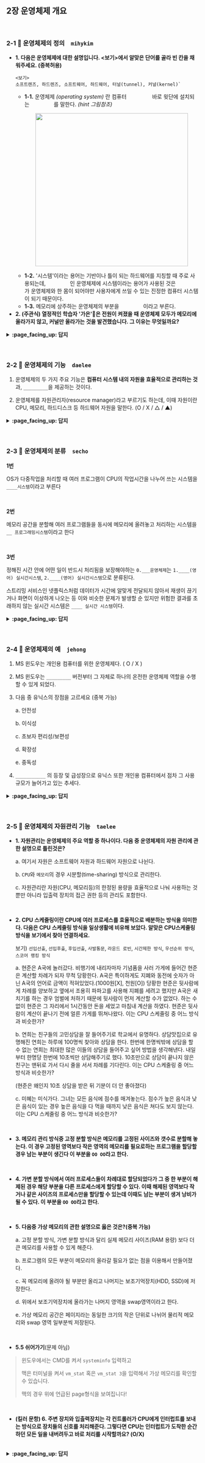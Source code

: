 ## 2장 운영체제 개요

<br>

### 2-1 :fallen_leaf: 운영체제의 정의　`mihykim`
- __1. 다음은 운영체제에 대한 설명입니다. <보기>에서 알맞은 단어를 골라 빈 칸을 채워주세요. (중복허용)__
  ```
  <보기>
  소프트렌즈, 하드렌즈, 소프트웨어, 하드웨어, 터널(tunnel), 커널(kernel)`
  ```
  - __1-1.__ 운영체제 _(operating system)_ 란 컴퓨터 `　　　　　` 바로 윗단에 설치되는 `　　　　　`를 말한다. _(hint 그림참조)_
      <p align="center"><img src="https://user-images.githubusercontent.com/60066472/94353896-f8012200-00b0-11eb-9e8a-e1dc23f711e7.png" width="400"></p>
  - __1-2.__ '시스템'이라는 용어는 기반이나 틀이 되는 하드웨어를 지칭할 때 주로 사용되는데, `　　　　　`인 운영체제에 시스템이라는 용어가 사용된 것은 `　　　　　`가 운영체제와 한 몸이 되어야만 사용자에게 쓰일 수 있는 진정한 컴퓨터 시스템이 되기 때문이다.
  - __1-3.__ 메모리에 상주하는 운영체제의 부분을 `　　　　　`이라고 부른다.
- __2. (주관식) 열정적인 학습자 '가은'👩은 전원이 켜졌을 때 운영체제 모두가 메모리에 올라가지 않고, 커널만 올라가는 것을 발견했습니다. 그 이유는 무엇일까요?__

<details>
<summary> <b> :page_facing_up: 답지 </b>  </summary>
<div markdown="1">
  
- __1. 다음은 운영체제에 대한 설명입니다. <보기>에서 알맞은 단어를 골라 빈 칸을 채워주세요. (중복허용)__
  ```
  <보기> 소프트렌즈, 하드렌즈, 소프트웨어, 하드웨어, 터널(tunnel), 커널(kernel)`
  ```
  - __1-1.__  운영체제(operating system)란 컴퓨터 `하드웨어` 바로 윗단에 설치되는 `소프트웨어`를 말한다.
  - __1-2.__ '시스템'은 주로 기반이 되는 하드웨어를 지칭하는 용어인데, `소프트웨어`인 운영체제에 시스템이라는 용어가 사용된 것은 `하드웨어`가 운영체제와 한 몸이 되어야만 사용자에게 쓰일 수 있는 진정한 컴퓨터 시스템이 되기 때문이다.
  - __1-3.__ 메모리에 상주하는 운영체제의 부분을 `커널`이라고 부른다.
- __2. (주관식) 열정적인 학습자 '가은'👩은 전원이 켜졌을 때 운영체제 모두가 메모리에 올라가지 않고, 커널만 올라가는 것을 발견했습니다. 그 이유는 무엇일까요?__
  - 정답: 한정된 메모리를 효율적으로 사용하기 위해
  - 소프트웨어가 실행되려면 메모리에 그 프로그램이 올라가 있어야 한다. 운영체제 자체도 하나의 소프트트웨어로서 전원이 켜짐과 동시에 메모리에 올라간다. 하지만 운영체제 처럼 규모가 큰 프로그램이 모두 메모리에 올라간다면 한정된 메모리 공간의 낭비가 심할 것이다. 따라서 운영체제 중 항상 필요한 부분만을 전원이 켜짐과 동시에 메모리에 올려놓고 그렇지 않은 부분은 필요할 때 메모리에 올려서 사용하게 된다.

</div>
</details>
<br><br>

### 2-2 :fallen_leaf: 운영체제의 기능　`daelee`

1. 운영체제의 두 가지 주요 기능은 **컴퓨터 시스템 내의 자원을 효율적으로 관리하는 것**과, `_________`을 제공하는 것이다.



2. 운영체제를 자원관리자(resource manager)라고 부르기도 하는데, 이때 자원이란 CPU, 메모리, 하드디스크 등 하드웨어 자원을 말한다. (O / X / △ / ▲)



<details>
<summary> <b> :page_facing_up: 답지 </b>  </summary>
<div markdown="1">
  
1. 운영체제의 두 가지 주요 기능은 **컴퓨터 시스템 내의 자원을 효율적으로 관리하는 것**과, `_________`을 제공하는 것이다.

   > 정답 : 컴퓨터 시스템을 편리하게 사용할 수 있는 환경
   >
   > 컴퓨터의 복잡한 구조를 알지 못해도 **추상화된 인터페이스**를 통해 쉽게 프로그램을 사용할 수 있도록 해준다. 
   >
   > 위 두 가지 주요 기능 외에도, 운영체제는 컴퓨터의 보안 및 보호 기능을 수행한다.

2. 운영체제를 자원관리자(resource manager)라고 부르기도 하는데, 이때 자원이란 CPU, 메모리, 하드디스크 등 하드웨어 자원을 말한다. (O / X / △ / ▲)

   > 정답 : △
   >
   > 운영체제를 자원관리자(resource manager)라고 부르기도 하는데, 이때 자원이란 CPU, 메모리 등 하드웨어 자원뿐 아니라 소프트웨어 자원까지를 말한다

</div>
</details>
<br><br>


### 2-3 :fallen_leaf: 운영체제의 분류　`secho`

**1번**

OS가 다중작업을 처리할 때 여러 프로그램이 CPU의 작업시간을 나누어 쓰는 시스템을 `____시스템`이라고 부른다 

<br>

**2번**

메모리 공간을 분할해 여러 프로그램들을 동시에 메모리에 올려놓고 처리하는 시스템을 `__ 프로그래밍시스템`이라고 한다

<br>

**3번**

정해진 시간 안에 어떤 일이 반드시 처리됨을 보장해야하는 `0.___운영체제`는 `1.____(영어) 실시간시스템`, `2.____(영어) 실시간시스템`으로 분류된다.

스트리밍 서비스인 넷플릭스처럼 데이터가 시간에 알맞게 전달되지 않아서 재생이 끊기거나 화면이 이상하게 나오는 등 이와 비슷한 문제가 발생할 순 있지만 위험한 결과를 초래하지 않는 실시간 시스템은 `____ 실시간 시스템`이다.







<details>
<summary> <b> :page_facing_up: 답지 </b>  </summary>
<div markdown="1">

- 1번 답지.

OS가 다중작업을 처리할 때 여러 프로그램이 **하나의** CPU의 작업시간을 나누어 쓰는 시스템을 `시분할시스템`이라고 부른다 

- 2번 답지

메모리 공간을 분할해 여러 프로그램들을 동시에 메모리에 올려놓고 처리하는 시스템을 `다중 프로그래밍시스템`이라고 한다

- 3번 답지

정해진 시간 안에 어떤 일이 반드시 처리됨을 보장해야하는 `0. 실시간 운영체제`는 `1.hard (영어) 실시간시스템`, `2.soft (영어) 실시간시스템`으로 분류된다.

 스트리밍 서비스인 넷플릭스처럼 데이터가 시간에 알맞게 전달되지 않아서 재생이 끊기거나 화면이 이상하게 나오는 등 이와 비슷한 문제가 발생할 순 있지만 위험한 결과를 초래하지 않는 실시간 시스템은 `soft 실시간 시스템`이다.



</div>
</details>
<br><br>

### 2-4 :fallen_leaf: 운영체제의 예　`jehong`

1. MS 윈도우는 개인용 컴퓨터를 위한 운영체제다. ( O / X )

2. MS 윈도우는 `_________` 버전부터 그 자체로 하나의 온전한 운영체제 역할을 수행할 수 있게 되었다.

3. 다음 중 유닉스의 장점을 고르세요 (중복 가능)

   a. 안전성

   b. 이식성

   c. 초보자 편리성/보편성

   d. 확장성

   e. 중독성

4. `___________` 의 등장 및 급성장으로 유닉스 또한 개인용 컴퓨터에서 점차 그 사용 규모가 늘어가고 있는 추세다.

<details>
<summary> <b> :page_facing_up: 답지 </b>  </summary>
<div markdown="1">

1. MS 윈도우는 개인용 컴퓨터를 위한 운영체제다. ( O ) **p.54**

   >**답** O

2. MS 윈도우는 `윈도우95` 버전부터 그 자체로 하나의 온전한 운영체제 역할을 수행할 수 있게 되었다. **p.54**

3. 다음 중 유닉스의 장점을 고르세요 (중복 가능) **p.56**

   **a. 안전성**

   **b. 이식성**

   c. 초보자 편리성/보편성

   **d. 확장성**

   e. 중독성

   >**a. 안정성**
   >
   >오랜 전통을 지닌 운영체제로 안정성을 가장 큰 장점으로 한다.
   >
   >**b. 이식성**
   >
   >사람이 이해하기 편한 고급언어인 C언어로 작성되어 다른 기종에 이식하는 것이 비교적 쉽다 .
   >
   >**d. 확장성**
   >
   >하드웨어 기술이나 소프트웨어 기술이 발전하더라도 확장성을 지원할 수 있게 설계되어 급변하는 기술 환경 속에서도 현재까지 널리 사용되고 있다.
   >


   

4. `리눅스(Linux)` 의 등장 및 급성장으로 유닉스 또한 개인용 컴퓨터에서 점차 그 사용 규모가 늘어가고 있는 추세다. **p.57**

</div>
</details>
<br><br>

### 2-5 :fallen_leaf: 운영체제의 자원관리 기능　`taelee`

- __1. 자원관리는 운영체제의 주요 역할 중 하나이다. 다음 중 운영체제의 자원 관리에 관한 설명으로 틀린것은?__

  a. 여기서 자원은 소프트웨어 자원과 하드웨어 자원으로 나뉜다.
  
  b. `CPU`와 `메모리`의 경우 시분할(time-sharing) 방식으로 관리한다.
  
  c. 자원관리란 자원(CPU, 메모리등)의 한정된 용량을 효율적으로 
     나눠 사용하는 것뿐만 아니라 입출력 장치의 접근 권한 등의 관리도 포함한다.



<br>

- __2. CPU 스케줄링이란 CPU에 여러 프로세스를 효율적으로 배분하는 방식을 의미한다. 다음은 CPU 스케줄링 방식을 일상생활에 비유해 보았다. 알맞은 CPU스케줄링 방식을 보기에서 찾아 연결하세요.__
  
  보기) `선입선출`, `선입후출`, `후입선출`, `사발통문`,  `라운드 로빈`, `시간제한 방식`, `우선순위 방식`, `스코어 랭킹 방식`

  a. 현준은 A국에 놀러갔다. 비행기에 내리자마자 기념품을 사러 가게에 들어간 현준은 계산할 차례가 되자 무척 당황한다. A국은 특이하게도 지폐와 동전에 숫자가 아닌 A국의 언어로 금액이 적혀있었다.(1000원[X], 천원[O]) 당황한 현준은 뒷사람에게 차례를 양보하고 옆에서 조용히 파파고를 사용해 지폐를 세려고 했지만 A국은 새치기를 하는 경우 엄벌에 처하기 때문에 뒷사람이 먼저 계산할 수가 없었다. 하는 수없이 현준은 그 자리에서 1시간동안 돈을 세었고 마침내 계산을 하였다. 현준은 뒷사람이 계산이 끝나기 전에 얼른 가게를 뛰쳐나왔다. 이는 CPU 스케줄링 중 어느 방식과 비슷한가?

  b. 연희는 친구들의 고민상담을 잘 들어주기로 학교에서 유명하다. 상담맛집으로 유명해진 연희는 하루에 100명씩 찾아와 상담을 한다. 한번에 한명씩밖에 상담을 할 수 없는 연희는 최대한 많은 이들의 상담을 들어주고 싶어 방법을 생각해낸다. 내일 부터 한명당 한번에 10초씩만 상담해주기로 했다. 10초만으로 상담이 끝나지 않은 친구는 맨뒤로 가서 다시 줄을 서서 차례를 기다린다. 이는 CPU 스케줄링 중 어느 방식과 비슷한가? 

  (현준은 왜인지 10초 상담을 받은 뒤 기분이 더 안 좋아졌다)

  c. 미혜는 미식가다. 그녀는 모든 음식에 점수를 매겨놓는다. 점수가 높은 음식과 낮은 음식이 있는 경우 높은 음식을 다 먹을 때까지 낮은 음식은 쳐다도 보지 않는다. 이는 CPU 스케줄링 중 어느 방식과 비슷한가?

  
<br>
  
- __3. 메모리 관리 방식중 고정 분할 방식은 메모리를 고정된 사이즈와 갯수로 분할해 놓는다. 이 경우 고정된 영역보다 작은 영역의 메모리를 필요로하는 프로그램을 할당할 경우 남는 부분이 생긴다 이 부분을 `OO OO`라고 한다.__

  
<br>

- __4. 가변 분할 방식에서 여러 프로세스들이 차례대로 할당되었다가 그 중 한 부분이 해제된 경우 해당 부분을 다른 프로세스에게 할당할 수 있다. 이때 해제된 영역보다 작거나 같은 사이즈의 프로세스만을 할당할 수 있는데 이때도 남는 부분이 생겨 낭비가 될 수 있다. 이 부분을 `OO OO`라고 한다.__

<br>

- __5. 다음중 가상 메모리의 관한 설명으로 옳은 것은?(중복 가능)__

  a. 고정 분할 방식, 가변 분할 방식과 달리 실제 메모리 사이즈(RAM 용량) 보다 더 큰 메모리를 사용할 수 있게 해준다. 
  
  b. 프로그램의 모든 부분이 메모리의 올라갈 필요가 없는 점을 이용해서 만들어졌다.
  
  c. 꼭 메모리에 올려야 될 부분만 올리고 나머지는 보조기억장치(HDD, SSD)에 저장한다.
  
  d. 위에서 보조기억장치에 올라가는 나머지 영역을 swap영역이라고 한다.
  
  e. 가상 메모리 공간은 페이지라는 동일한 크기의 작은 단위로 나뉘어 물리적 메모리와 swap 영역 일부분씩 저장된다. 
  
  
<br>
  
- __5.5 쉬어가기__(문제 아님)

>윈도우에서는 CMD를 켜서 `systeminfo` 입력하고
>
>맥은 터미널을 켜서 `vm_stat` 혹은 `vm_stat 3`을 입력해서 가상 메모리를 확인할 수 있습니다.
>
>맥의 경우 위에 언급된 page형식을 보여집니다!
  
  
<br>

- __(킬러 문항) 6. 주변 장치와 입출력장치는 각 컨트롤러가 CPU에게 인터럽트를 보내는 방식으로 장치들의 신호를 처리해준다. 그렇다면 CPU는 인터럽트가 도착한 순간 하던 모든 일을 내버려두고 바로 처리를 시작할까요? (O/X)__

<br>
  
<details>
<summary> <b> :page_facing_up: 답지 </b>  </summary>
<div markdown="1">

- __1. 자원관리는 운영체제의 주요 역할 중 하나이다. 다음 중 운영체제의 자원 관리에 관한 설명으로 틀린것은?__

  a. 여기서 자원은 소프트웨어 자원과 하드웨어 자원으로 나뉜다.
  
  b. __`CPU`와 `메모리`의 경우 시분할(time-sharing) 방식으로 관리한다.__(정답)
      __메모리의 경우 주소를 이용한 공간분할(space_sharing)방식으로 관리한다. __
      
  c. 자원관리란 자원(CPU, 메모리등)의 한정된 용량을 효율적으로 
     나눠 사용하는 것뿐만 아니라 입출력 장치의 접근 권한 등의 관리도 포함한다.



<br>
- __2. CPU 스케줄링이란 CPU에 여러 프로세스를 효율적으로 배분하는 방식을 의미한다. 다음은 CPU 스케줄링 방식을 일상생활에 비유해 보았다. 알맞은 CPU스케줄링 방식을 보기에서 찾아 연결하세요.__
  보기) `선입선출`, `선입후출`, `후입선출`, `사발통문`,  `라운드 로빈`, `시간제한 방식`, `우선순위 방식`, `스코어 랭킹 방식`

  a. 현준은 A국에 놀러갔다. 비행기에 내리자마자 기념품을 사러 가게에 들어간 현준은 계산할 차례가 되자 무척 당황한다. A국은 특이하게도 지폐와 동전에 숫자가 아닌 A국의 언어로 금액이 적혀있었다.(1000원[X], 천원[O]) 당황한 현준은 뒷사람에게 차례를 양보하고 옆에서 조용히 파파고를 사용해 지폐를 세려고 했지만 A국은 새치기를 하는 경우 엄벌에 처하기 때문에 뒷사람이 먼저 계산할 수가 없었다. 하는 수없이 현준은 그 자리에서 1시간동안 돈을 세었고 마침내 계산을 하였다. 현준은 뒷사람이 계산이 끝나기 전에 얼른 가게를 뛰쳐나왔다. 이는 CPU 스케줄링 중 어느 방식과 비슷한가? __정답: 선입선출__

  b. 연희는 친구들의 고민상담을 잘 들어주기로 학교에서 유명하다. 상담맛집으로 유명해진 연희는 하루에 100명씩 찾아와 상담을 한다. 한번에 한명씩밖에 상담을 할 수 없는 연희는 최대한 많은 이들의 상담을 들어주고 싶어 방법을 생각해낸다. 내일 부터 한명당 한번에 10초씩만 상담해주기로 했다. 10초만으로 상담이 끝나지 않은 친구는 맨뒤로 가서 다시 줄을 서서 차례를 기다린다. 이는 CPU 스케줄링 중 어느 방식과 비슷한가?  __ 정답: 라운드 로빈__

  (현준은 왜인지 10초 상담을 받은 뒤 기분이 더 안 좋아졌다)

  c. 미혜는 미식가다. 그녀는 모든 음식에 점수를 매겨놓는다. 점수가 높은 음식과 낮은 음식이 있는 경우 높은 음식을 다 먹을 때까지 낮은 음식은 쳐다도 보지 않는다. 이는 CPU 스케줄링 중 어느 방식과 비슷한가? __ 정답: 우선순위 방식__
<br>

- __3. 메모리 관리 방식중 고정 분할 방식은 메모리를 고정된 사이즈와 갯수로 분할해 놓는다. 이 경우 고정된 영역보다 작은 영역의 메모리를 필요로하는 프로그램을 할당할 경우 남는 부분이 생긴다 이 부분을 `OO OO`라고 한다.__  __정답: 내부 조각__

<br>

- __4. 가변 분할 방식에서 여러 프로세스들이 차례대로 할당되었다가 그 중 한 부분이 해제된 경우 해당 부분을 다른 프로세스에게 할당할 수 있다. 이때 해제된 영역보다 작거나 같은 사이즈의 프로세스만을 할당할 수 있는데 이때도 남는 부분이 생겨 낭비가 될 수 있다. 이 부분을 `OO OO`라고 한다.__ __정답: 외부 조각__

<br>

- __5. 다음중 가상 메모리의 관한 설명으로 옳은 것은?(중복 가능)__ __정답: a, b, c, d, e (전부 옳음)__

  a. 고정 분할 방식, 가변 분할 방식과 달리 실제 메모리 사이즈(RAM 용량) 보다 더 큰 메모리를 사용할 수 있게 해준다. 
  
  b. 프로그램의 모든 부분이 메모리의 올라갈 필요가 없는 점을 이용해서 만들어졌다.
  
  c. 꼭 메모리에 올려야 될 부분만 올리고 나머지는 보조기억장치(HDD, SSD)에 저장한다.
  
  d. 위에서 보조기억장치에 올라가는 나머지 영역을 swap영역이라고 한다.
  
  e. 가상 메모리 공간은 페이지라는 동일한 크기의 작은 단위로 나뉘어 물리적 메모리와 swap 영역 일부분씩 저장된다. 

<br>  

- __5.5 쉬어가기__(문제 아님)

>윈도우에서는 CMD를 켜서 `systeminfo` 입력하고
>
>맥은 터미널을 켜서 `vm_stat` 혹은 `vm_stat 3`을 입력해서 가상 메모리를 확인할 수 있습니다.
>
>맥의 경우 위에 언급된 page형식을 보여집니다!

<br>

- __(킬러 문항) 6. 주변 장치와 입출력장치는 각 컨트롤러가 CPU에게 인터럽트를 보내는 방식으로 장치들의 신호를 처리해준다. 그렇다면 CPU는 인터럽트가 도착한 순간 하던 모든 일을 내버려두고 바로 처리를 시작할까요? (O/X)__

__정답 : X__
공룡책에 의하면 CPU는 현재 실행중인 명령어를 처리한 뒤 인터럽트가 있는지 검사하고 실행한다고 합니다.
⬇ 공룡책 해당 부분 정리

- CPU는 인터럽트 요청 라인(interrupt request line)을 통해 컨트롤러가 보낸 인터럽트 신호를 감지한다.
- CPU는 하나의 명령어 실행을 끝내면 인터럽트 발생 여부 확인
![](https://images.velog.io/images/taelee/post/1a08e793-979d-44a3-b302-ecfe3c689321/image.png)


</div>
</details>
<br><br>
